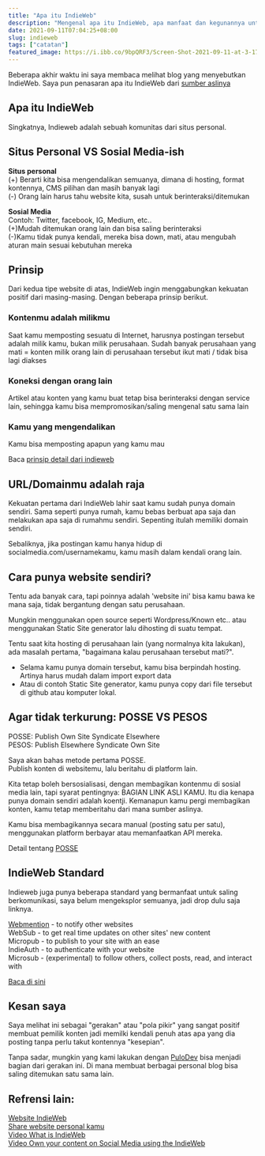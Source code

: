 ```yaml
---
title: "Apa itu IndieWeb"
description: "Mengenal apa itu IndieWeb, apa manfaat dan kegunannya untuk kamu yang suka membuat konten di internet"
date: 2021-09-11T07:04:25+08:00
slug: indieweb
tags: ["catatan"]
featured_image: https://i.ibb.co/9bpQRF3/Screen-Shot-2021-09-11-at-3-17-01-PM.png
---
```


Beberapa akhir waktu ini saya membaca melihat blog yang menyebutkan IndieWeb. Saya pun penasaran apa itu IndieWeb dari [sumber aslinya](https://indieweb.org/)

## Apa itu IndieWeb
Singkatnya, Indieweb adalah sebuah komunitas dari situs personal. 

## Situs Personal VS Sosial Media-ish
**Situs personal**  
(+) Berarti kita bisa mengendalikan semuanya, dimana di hosting, format kontennya, CMS pilihan dan masih banyak lagi  
(-) Orang lain harus tahu website kita, susah untuk berinteraksi/ditemukan

**Sosial Media**   
Contoh: Twitter, facebook, IG, Medium, etc..  
(+)Mudah ditemukan orang lain dan bisa saling berinteraksi  
(-)Kamu tidak punya kendali, mereka bisa down, mati, atau mengubah aturan main sesuai kebutuhan mereka

## Prinsip
Dari kedua tipe website di atas, IndieWeb ingin menggabungkan kekuatan positif dari masing-masing. Dengan beberapa prinsip berikut.

### Kontenmu adalah milikmu
Saat kamu memposting sesuatu di Internet, harusnya postingan tersebut adalah milik kamu, bukan milik perusahaan. Sudah banyak perusahaan yang mati = konten milik orang lain di perusahaan tersebut ikut mati / tidak bisa lagi diakses

### Koneksi dengan orang lain
Artikel atau konten yang kamu buat tetap bisa berinteraksi dengan service lain, sehingga kamu bisa mempromosikan/saling mengenal satu sama lain

### Kamu yang mengendalikan
Kamu bisa memposting apapun yang kamu mau

Baca [prinsip detail dari indieweb](https://indieweb.org/principles)

## URL/Domainmu adalah raja
Kekuatan pertama dari IndieWeb lahir saat kamu sudah punya domain sendiri. Sama seperti punya rumah, kamu bebas berbuat apa saja dan melakukan apa saja di rumahmu sendiri. Sepenting itulah memiliki domain sendiri.

Sebaliknya, jika postingan kamu hanya hidup di socialmedia.com/usernamekamu, kamu masih dalam kendali orang lain.

## Cara punya website sendiri?
Tentu ada banyak cara, tapi poinnya adalah 'website ini' bisa kamu bawa ke mana saja, tidak bergantung dengan satu perusahaan.

Mungkin menggunakan open source seperti Wordpress/Known etc.. atau menggunakan Static Site generator lalu dihosting di suatu tempat.  

Tentu saat kita hosting di perusahaan lain (yang normalnya kita lakukan), ada  masalah pertama, "bagaimana kalau perusahaan tersebut mati?".  
- Selama kamu punya domain tersebut, kamu bisa berpindah hosting. Artinya harus mudah dalam import export data
- Atau di contoh Static Site generator, kamu punya copy dari file tersebut di github atau komputer lokal.

## Agar tidak terkurung: POSSE VS PESOS
POSSE: Publish Own Site Syndicate Elsewhere  
PESOS: Publish Elsewhere Syndicate Own Site

Saya akan bahas metode pertama POSSE.   
Publish konten di websitemu, lalu beritahu di platform lain.

Kita tetap boleh bersosialisasi, dengan membagikan kontenmu di sosial media lain, tapi syarat pentingnya: BAGIAN LINK ASLI KAMU. Itu dia kenapa punya domain sendiri adalah koentji. Kemanapun kamu pergi membagikan konten, kamu tetap memberitahu dari mana sumber aslinya.

Kamu bisa membagikannya secara manual (posting satu per satu), menggunakan platform berbayar atau memanfaatkan API mereka.

Detail tentang [POSSE](https://indieweb.org/POSSE)

## IndieWeb Standard
Indieweb juga punya beberapa standard yang bermanfaat untuk saling berkomunikasi, saya belum mengeksplor semuanya, jadi drop dulu saja linknya.

[Webmention](https://jurnal.dev/webmention) - to notify other websites  
WebSub - to get real time updates on other sites' new content  
Micropub - to publish to your site with an ease  
IndieAuth - to authenticate with your website  
Microsub - (experimental) to follow others, collect posts, read, and interact with 

   
[Baca di sini](https://indieweb.org/IndieWeb#Learn_more_about_IndieWeb_standards)

## Kesan saya
Saya melihat ini sebagai "gerakan" atau "pola pikir" yang sangat positif membuat pemilik konten jadi memilki kendali penuh atas apa yang dia posting tanpa perlu takut kontennya "kesepian".

Tanpa sadar, mungkin yang kami lakukan dengan [PuloDev](https://pulo.dev/) bisa menjadi bagian dari gerakan ini. Di mana membuat berbagai personal blog bisa saling ditemukan satu sama lain.

## Refrensi lain:  
[Website IndieWeb](https://indieweb.org/)  
[Share website personal kamu](https://personalsit.es/)  
[Video What is IndieWeb](https://www.youtube.com/watch?v=Yw5j9ScCs3k)  
[Video Own your content on Social Media using the IndieWeb](https://www.youtube.com/watch?v=X3SrZuH00GQ)
